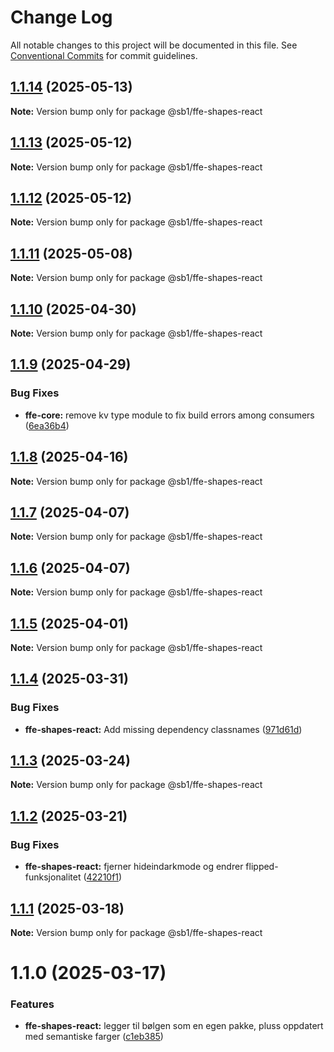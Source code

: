 # Change Log

All notable changes to this project will be documented in this file.
See [Conventional Commits](https://conventionalcommits.org) for commit guidelines.

## [1.1.14](https://github.com/SpareBank1/designsystem/compare/@sb1/ffe-shapes-react@1.1.13...@sb1/ffe-shapes-react@1.1.14) (2025-05-13)

**Note:** Version bump only for package @sb1/ffe-shapes-react





## [1.1.13](https://github.com/SpareBank1/designsystem/compare/@sb1/ffe-shapes-react@1.1.12...@sb1/ffe-shapes-react@1.1.13) (2025-05-12)

**Note:** Version bump only for package @sb1/ffe-shapes-react





## [1.1.12](https://github.com/SpareBank1/designsystem/compare/@sb1/ffe-shapes-react@1.1.11...@sb1/ffe-shapes-react@1.1.12) (2025-05-12)

**Note:** Version bump only for package @sb1/ffe-shapes-react





## [1.1.11](https://github.com/SpareBank1/designsystem/compare/@sb1/ffe-shapes-react@1.1.10...@sb1/ffe-shapes-react@1.1.11) (2025-05-08)

**Note:** Version bump only for package @sb1/ffe-shapes-react





## [1.1.10](https://github.com/SpareBank1/designsystem/compare/@sb1/ffe-shapes-react@1.1.9...@sb1/ffe-shapes-react@1.1.10) (2025-04-30)

**Note:** Version bump only for package @sb1/ffe-shapes-react





## [1.1.9](https://github.com/SpareBank1/designsystem/compare/@sb1/ffe-shapes-react@1.1.8...@sb1/ffe-shapes-react@1.1.9) (2025-04-29)


### Bug Fixes

* **ffe-core:** remove kv type module to fix build errors among consumers ([6ea36b4](https://github.com/SpareBank1/designsystem/commit/6ea36b44d434b5d8b7ad7816f027b19a191d9d15))





## [1.1.8](https://github.com/SpareBank1/designsystem/compare/@sb1/ffe-shapes-react@1.1.7...@sb1/ffe-shapes-react@1.1.8) (2025-04-16)

**Note:** Version bump only for package @sb1/ffe-shapes-react





## [1.1.7](https://github.com/SpareBank1/designsystem/compare/@sb1/ffe-shapes-react@1.1.6...@sb1/ffe-shapes-react@1.1.7) (2025-04-07)

**Note:** Version bump only for package @sb1/ffe-shapes-react





## [1.1.6](https://github.com/SpareBank1/designsystem/compare/@sb1/ffe-shapes-react@1.1.5...@sb1/ffe-shapes-react@1.1.6) (2025-04-07)

**Note:** Version bump only for package @sb1/ffe-shapes-react





## [1.1.5](https://github.com/SpareBank1/designsystem/compare/@sb1/ffe-shapes-react@1.1.4...@sb1/ffe-shapes-react@1.1.5) (2025-04-01)

**Note:** Version bump only for package @sb1/ffe-shapes-react





## [1.1.4](https://github.com/SpareBank1/designsystem/compare/@sb1/ffe-shapes-react@1.1.3...@sb1/ffe-shapes-react@1.1.4) (2025-03-31)


### Bug Fixes

* **ffe-shapes-react:** Add missing dependency classnames ([971d61d](https://github.com/SpareBank1/designsystem/commit/971d61d61d189350600161df54f138bfefcf0e95))





## [1.1.3](https://github.com/SpareBank1/designsystem/compare/@sb1/ffe-shapes-react@1.1.2...@sb1/ffe-shapes-react@1.1.3) (2025-03-24)

**Note:** Version bump only for package @sb1/ffe-shapes-react





## [1.1.2](https://github.com/SpareBank1/designsystem/compare/@sb1/ffe-shapes-react@1.1.1...@sb1/ffe-shapes-react@1.1.2) (2025-03-21)


### Bug Fixes

* **ffe-shapes-react:** fjerner hideindarkmode og endrer flipped-funksjonalitet ([42210f1](https://github.com/SpareBank1/designsystem/commit/42210f14db1a6b85a6fed4179e0ecb826252ac22))





## [1.1.1](https://github.com/SpareBank1/designsystem/compare/@sb1/ffe-shapes-react@1.1.0...@sb1/ffe-shapes-react@1.1.1) (2025-03-18)

**Note:** Version bump only for package @sb1/ffe-shapes-react





# 1.1.0 (2025-03-17)


### Features

* **ffe-shapes-react:** legger til bølgen som en egen pakke, pluss oppdatert med semantiske farger ([c1eb385](https://github.com/SpareBank1/designsystem/commit/c1eb3855f70c739db8b9be44fb1f296c562a5a8f))
